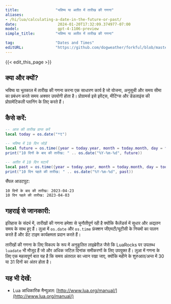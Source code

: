 ```yaml
---
title:                "भविष्य या अतीत में तारीख की गणना"
aliases:
- /hi/lua/calculating-a-date-in-the-future-or-past/
date:                  2024-01-20T17:32:09.374977-07:00
model:                 gpt-4-1106-preview
simple_title:         "भविष्य या अतीत में तारीख की गणना"

tag:                  "Dates and Times"
editURL:              "https://github.com/dogweather/forkful/blob/master/content/hi/lua/calculating-a-date-in-the-future-or-past.md"
---
```


{{< edit_this_page >}}

## क्या और क्यों?

भविष्य या भूतकाल में तारीख की गणना करना एक साधारण कार्य है जो योजना, अनुसूची और समय सीमा का प्रबंधन करते समय अक्सर उपयोगी होता है। प्रोग्रामर्स इसे इवेंट्स, मीटिंग्स और डेडलाइंस की प्रोग्रामेटिकली प्लानिंग के लिए करते हैं।

## कैसे करें:

```Lua
-- आज की तारीख प्राप्त करें
local today = os.date("*t")

-- भविष्य में 10 दिन जोड़ें
local future = os.time({year = today.year, month = today.month, day = today.day + 10})
print("10 दिनों के बाद की तारीख: " .. os.date("%Y-%m-%d", future))

-- अतीत में 10 दिन घटायें
local past = os.time({year = today.year, month = today.month, day = today.day - 10})
print("10 दिन पहले की तारीख: " .. os.date("%Y-%m-%d", past))
```

सैंपल आउटपुट:

```
10 दिनों के बाद की तारीख: 2023-04-23
10 दिन पहले की तारीख: 2023-04-03
```

## गहराई से जानकारी:

इतिहास के संदर्भ में, तारीखों की गणना हमेशा से चुनौतीपूर्ण रही है क्योंकि कैलेंडर्स में सुधार और अद्यतन समय के साथ हुए हैं। लुआ में `os.date` और `os.time` फ़ंक्शन जीएमटी/यूटीसी के नियमों का पालन करते हैं और डेट टाइम कार्यक्षमता प्रदान करते हैं। 

तारीखों की गणना के लिए विकल्प के रूप में अनुकूलित लाइब्रेरीज़ जैसे कि LuaRocks पर उपलब्ध `luadate` भी मौजूद हैं जो और अधिक जटिल दिनांक समीकरणों के लिए उपयुक्त हैं। लुआ में गणना के लिए एक महत्वपूर्ण बात यह है कि समय अंतराल का ध्यान रखा जाए, क्योंकि महीने के शुरुआत/अन्त में 30 या 31 दिनों का अंतर होता है।

## यह भी देखें:

- Lua आधिकारिक मैन्युअल: [http://www.lua.org/manual/](http://www.lua.org/manual/)
